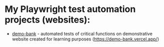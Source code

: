 # My Playwright test automation projects (websites): 
- [demo-bank](https://github.com/fiszym/Playwright_0/tree/a4fc01d16c21419931a2ec8de9afb702eb94de26/demo-bank) - automated tests of critical functions on demonstrative website created for learning purposes (https://demo-bank.vercel.app/)
